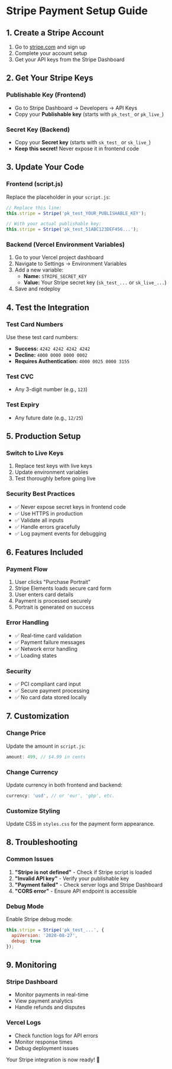 # Stripe Payment Setup Guide

## 1. Create a Stripe Account

1. Go to [stripe.com](https://stripe.com) and sign up
2. Complete your account setup
3. Get your API keys from the Stripe Dashboard

## 2. Get Your Stripe Keys

### Publishable Key (Frontend)
- Go to Stripe Dashboard → Developers → API Keys
- Copy your **Publishable key** (starts with `pk_test_` or `pk_live_`)

### Secret Key (Backend)
- Copy your **Secret key** (starts with `sk_test_` or `sk_live_`)
- **Keep this secret!** Never expose it in frontend code

## 3. Update Your Code

### Frontend (script.js)
Replace the placeholder in your `script.js`:
```javascript
// Replace this line:
this.stripe = Stripe('pk_test_YOUR_PUBLISHABLE_KEY');

// With your actual publishable key:
this.stripe = Stripe('pk_test_51ABC123DEF456...');
```

### Backend (Vercel Environment Variables)
1. Go to your Vercel project dashboard
2. Navigate to Settings → Environment Variables
3. Add a new variable:
   - **Name:** `STRIPE_SECRET_KEY`
   - **Value:** Your Stripe secret key (`sk_test_...` or `sk_live_...`)
4. Save and redeploy

## 4. Test the Integration

### Test Card Numbers
Use these test card numbers:
- **Success:** `4242 4242 4242 4242`
- **Decline:** `4000 0000 0000 0002`
- **Requires Authentication:** `4000 0025 0000 3155`

### Test CVC
- Any 3-digit number (e.g., `123`)

### Test Expiry
- Any future date (e.g., `12/25`)

## 5. Production Setup

### Switch to Live Keys
1. Replace test keys with live keys
2. Update environment variables
3. Test thoroughly before going live

### Security Best Practices
- ✅ Never expose secret keys in frontend code
- ✅ Use HTTPS in production
- ✅ Validate all inputs
- ✅ Handle errors gracefully
- ✅ Log payment events for debugging

## 6. Features Included

### Payment Flow
1. User clicks "Purchase Portrait"
2. Stripe Elements loads secure card form
3. User enters card details
4. Payment is processed securely
5. Portrait is generated on success

### Error Handling
- ✅ Real-time card validation
- ✅ Payment failure messages
- ✅ Network error handling
- ✅ Loading states

### Security
- ✅ PCI compliant card input
- ✅ Secure payment processing
- ✅ No card data stored locally

## 7. Customization

### Change Price
Update the amount in `script.js`:
```javascript
amount: 499, // $4.99 in cents
```

### Change Currency
Update currency in both frontend and backend:
```javascript
currency: 'usd', // or 'eur', 'gbp', etc.
```

### Customize Styling
Update CSS in `styles.css` for the payment form appearance.

## 8. Troubleshooting

### Common Issues
1. **"Stripe is not defined"** - Check if Stripe script is loaded
2. **"Invalid API key"** - Verify your publishable key
3. **"Payment failed"** - Check server logs and Stripe Dashboard
4. **"CORS error"** - Ensure API endpoint is accessible

### Debug Mode
Enable Stripe debug mode:
```javascript
this.stripe = Stripe('pk_test_...', {
  apiVersion: '2020-08-27',
  debug: true
});
```

## 9. Monitoring

### Stripe Dashboard
- Monitor payments in real-time
- View payment analytics
- Handle refunds and disputes

### Vercel Logs
- Check function logs for API errors
- Monitor response times
- Debug deployment issues

Your Stripe integration is now ready! 🚀 